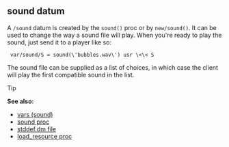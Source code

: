 ## sound datum


A `/sound` datum is created by the `sound()` proc or by
`new/sound()`. It can be used to change the way a sound file will play.
When you\'re ready to play the sound, just send it to a player like so:

``` dm
 var/sound/S = sound(\'bubbles.wav\') usr \<\< S 
```



The sound file can be supplied as a list of choices, in which
case the client will play the first compatible sound in the list.

> [!TIP] 
> **See also:**
> +   [vars (sound)](/ref/sound/var.md) 
> +   [sound proc](/ref/proc/sound.md) 
> +   [stddef.dm file](/ref/%7B%7Bappendix%7D%7D/stddef%2edm.md) 
> +   [load_resource proc](/ref/proc/load_resource.md) 